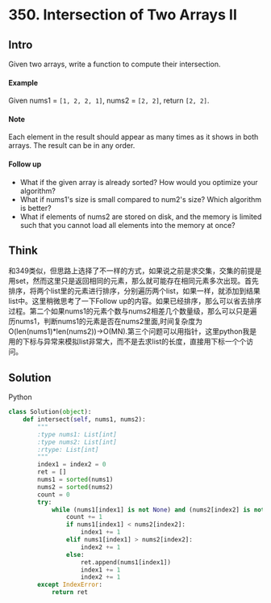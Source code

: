 # 350. Intersection of Two Arrays II

## Intro

Given two arrays, write a function to compute their intersection.

#### Example

Given nums1 = `[1, 2, 2, 1]`, nums2 = `[2, 2]`, return `[2, 2]`.

#### Note

Each element in the result should appear as many times as it shows in both arrays.
The result can be in any order.

#### Follow up

* What if the given array is already sorted? How would you optimize your algorithm?
* What if nums1's size is small compared to num2's size? Which algorithm is better?
* What if elements of nums2 are stored on disk, and the memory is limited such that you cannot load all elements into the memory at once?

## Think

和349类似，但思路上选择了不一样的方式，如果说之前是求交集，交集的前提是用set，然而这里只是返回相同的元素，那么就可能存在相同元素多次出现。首先排序，将两个list里的元素进行排序，分别遍历两个list，如果一样，就添加到结果list中。这里稍微思考了一下Follow up的内容。如果已经排序，那么可以省去排序过程。第二个如果nums1的元素个数与nums2相差几个数量级，那么可以只是遍历nums1，判断nums1的元素是否在nums2里面,时间复杂度为O(len(nums1)*len(nums2))->O(MN).第三个问题可以用指针，这里python我是用的下标与异常来模拟list非常大，而不是去求list的长度，直接用下标一个个访问。

## Solution

Python
 
```python
class Solution(object):
    def intersect(self, nums1, nums2):
        """
        :type nums1: List[int]
        :type nums2: List[int]
        :rtype: List[int]
        """
        index1 = index2 = 0
        ret = []
        nums1 = sorted(nums1)
        nums2 = sorted(nums2)
        count = 0
        try:
            while (nums1[index1] is not None) and (nums2[index2] is not None):
                count += 1
                if nums1[index1] < nums2[index2]:
                    index1 += 1
                elif nums1[index1] > nums2[index2]:
                    index2 += 1
                else:
                    ret.append(nums1[index1])
                    index1 += 1
                    index2 += 1
        except IndexError:
            return ret
```
